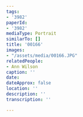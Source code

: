 ```yaml
---
tags:
- '3982'
paperId:
- '3982'
mediaType: Portrait
similarTo: []
title: '00166'
images:
- "/assets/media/00166.JPG"
relatedPeople:
- Ann Wilson
caption: ''
date: 
dateApprox: false
location: ''
description: ''
transcription: ''

---
```

